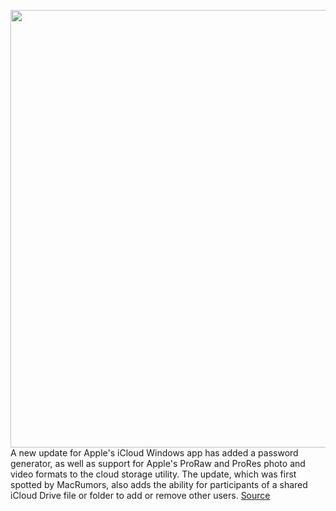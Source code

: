<img src='https://cdn.vox-cdn.com/thumbor/RHvkuw3YRB0bkoJbCc5B-57Ez6c=/0x0:1198x798/1200x800/filters:focal(504x304:694x494)/cdn.vox-cdn.com/uploads/chorus_image/image/70125934/2021_11_10_18_45_58_Microsoft_Store.0.png' width='700px' /><br/>
A new update for Apple's iCloud Windows app has added a password generator, as well as support for Apple's ProRaw and ProRes photo and video formats to the cloud storage utility. The update, which was first spotted by MacRumors, also adds the ability for participants of a shared iCloud Drive file or folder to add or remove other users.
<a href='https://www.theverge.com/2021/11/11/22775976/icloud-for-windows-password-generator-prores-proraw'> Source <a/>